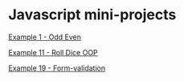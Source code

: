 # Javascript mini-projects

[Example 1 - Odd Even ](https://maryam-azizi.github.io/javascript-miniprojects/ex1-even-odd-number/) 

[Example 11 - Roll Dice OOP](https://maryam-azizi.github.io/javascript-miniprojects/ex11-roll-oop/)

[Example 19 - Form-validation](https://maryam-azizi.github.io/javascript-miniprojects/ex19-form-validation/)
